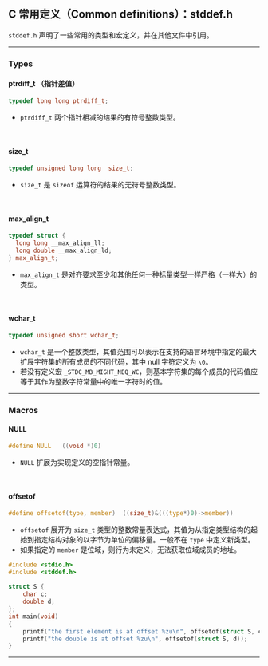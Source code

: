 ## C 常用定义（Common definitions）：stddef.h

`stddef.h` 声明了一些常用的类型和宏定义，并在其他文件中引用。

---
### Types

#### ptrdiff_t （指针差值）

```c
typedef long long ptrdiff_t;
```

- `ptrdiff_t` 两个指针相减的结果的有符号整数类型。

<br>

#### size_t

```c
typedef unsigned long long  size_t;
```

- `size_t` 是 `sizeof` 运算符的结果的无符号整数类型。

<br>

#### max_align_t

```c
typedef struct {
  long long __max_align_ll;
  long double __max_align_ld;
} max_align_t;
```

- `max_align_t` 是对齐要求至少和其他任何一种标量类型一样严格（一样大）的类型。

<br>

#### wchar_t

```c
typedef unsigned short wchar_t;
```

- `wchar_t` 是一个整数类型，其值范围可以表示在支持的语言环境中指定的最大扩展字符集的所有成员的不同代码，其中 null 字符定义为 `\0`。
- 若没有定义宏 `_STDC_MB_MIGHT_NEQ_WC`，则基本字符集的每个成员的代码值应等于其作为整数字符常量中的唯一字符时的值。

---
### Macros

#### NULL

```c
#define NULL   ((void *)0)
```

- `NULL` 扩展为实现定义的空指针常量。

<br>

#### offsetof

```c
#define offsetof(type, member)  ((size_t)&(((type*)0)->member))
```

- `offsetof` 展开为 `size_t` 类型的整数常量表达式，其值为从指定类型结构的起始到指定结构对象的以字节为单位的偏移量。一般不在 `type` 中定义新类型。 
- 如果指定的 `member` 是位域，则行为未定义，无法获取位域成员的地址。 

```c
#include <stdio.h>
#include <stddef.h>
 
struct S {
    char c;
    double d;
};
int main(void)
{
    printf("the first element is at offset %zu\n", offsetof(struct S, c));
    printf("the double is at offset %zu\n", offsetof(struct S, d));
}
```

---